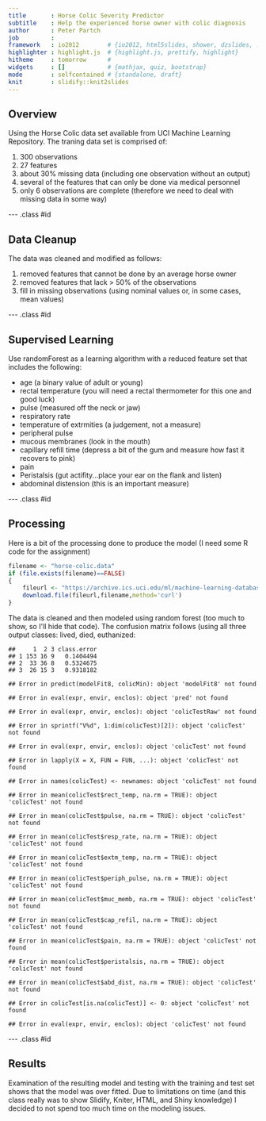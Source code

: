 ```yaml
---
title       : Horse Colic Severity Predictor
subtitle    : Help the experienced horse owner with colic diagnosis
author      : Peter Partch
job         : 
framework   : io2012        # {io2012, html5slides, shower, dzslides, ...}
highlighter : highlight.js  # {highlight.js, prettify, highlight}
hitheme     : tomorrow      # 
widgets     : []            # {mathjax, quiz, bootstrap}
mode        : selfcontained # {standalone, draft}
knit        : slidify::knit2slides
---
```


## Overview

Using the Horse Colic data set available from UCI Machine Learning Repository. The traning data set is comprised of:

1. 300 observations
2. 27 features
3. about 30% missing data (including one observation without an output)
4. several of the features that can only be done via medical personnel
5. only 6 observations are complete (therefore we need to deal with missing data in some way)


--- .class #id 

## Data Cleanup

The data was cleaned and modified as follows:

1. removed features that cannot be done by an average horse owner
2. removed features that lack > 50% of the observations
3. fill in missing observations (using nominal values or, in some cases, mean values)

--- .class #id 

## Supervised Learning

Use randomForest as a learning algorithm with a reduced feature set that includes the following:

* age (a binary value of adult or young)
* rectal temperature (you will need a rectal thermometer for this one and  good luck)
* pulse (measured off the neck or jaw)
* respiratory rate
* temperature of extrmities (a judgement, not a measure)
* peripheral pulse
* mucous membranes (look in the mouth)
* capillary refill time (depress a bit of the gum and measure how fast it recovers to pink)
* pain 
* Peristalsis (gut actifity...place your ear on the flank and listen)
* abdominal distension (this is an important measure)

--- .class #id 

## Processing

Here is a bit of the processing done to produce the model (I need some R code for the assignment)

```r
filename <- "horse-colic.data"
if (file.exists(filename)==FALSE)
{
    fileurl <- "https://archive.ics.uci.edu/ml/machine-learning-databases/horse-colic/horse-colic.data"
    download.file(fileurl,filename,method='curl')
}
```
The data is cleaned and then modeled using random forest (too much to show, so I'll hide that code). The confusion matrix follows (using all three output classes: lived, died, euthanized:

```
##     1  2 3 class.error
## 1 153 16 9   0.1404494
## 2  33 36 8   0.5324675
## 3  26 15 3   0.9318182
```

```
## Error in predict(modelFit8, colicMin): object 'modelFit8' not found
```

```
## Error in eval(expr, envir, enclos): object 'pred' not found
```

```
## Error in eval(expr, envir, enclos): object 'colicTestRaw' not found
```

```
## Error in sprintf("V%d", 1:dim(colicTest)[2]): object 'colicTest' not found
```

```
## Error in eval(expr, envir, enclos): object 'colicTest' not found
```

```
## Error in lapply(X = X, FUN = FUN, ...): object 'colicTest' not found
```

```
## Error in names(colicTest) <- newnames: object 'colicTest' not found
```

```
## Error in mean(colicTest$rect_temp, na.rm = TRUE): object 'colicTest' not found
```

```
## Error in mean(colicTest$pulse, na.rm = TRUE): object 'colicTest' not found
```

```
## Error in mean(colicTest$resp_rate, na.rm = TRUE): object 'colicTest' not found
```

```
## Error in mean(colicTest$extm_temp, na.rm = TRUE): object 'colicTest' not found
```

```
## Error in mean(colicTest$periph_pulse, na.rm = TRUE): object 'colicTest' not found
```

```
## Error in mean(colicTest$muc_memb, na.rm = TRUE): object 'colicTest' not found
```

```
## Error in mean(colicTest$cap_refil, na.rm = TRUE): object 'colicTest' not found
```

```
## Error in mean(colicTest$pain, na.rm = TRUE): object 'colicTest' not found
```

```
## Error in mean(colicTest$peristalsis, na.rm = TRUE): object 'colicTest' not found
```

```
## Error in mean(colicTest$abd_dist, na.rm = TRUE): object 'colicTest' not found
```

```
## Error in colicTest[is.na(colicTest)] <- 0: object 'colicTest' not found
```

```
## Error in eval(expr, envir, enclos): object 'colicTest' not found
```

--- .class #id 

## Results

Examination of the resulting model and testing with the training and test set shows that the model was over fitted. Due to limitations on time (and this class really was to show Slidify, Kniter, HTML, and Shiny knowledge) I decided to not spend too much time on the modeling issues.


